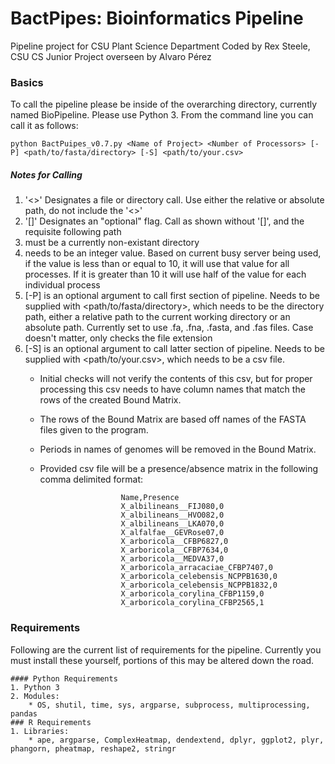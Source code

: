 # BactPipes: Bioinformatics Pipeline
Pipeline project for CSU Plant Science Department
Coded by Rex Steele, CSU CS Junior
Project overseen by Alvaro Pérez

### Basics 
To call the pipeline please be inside of the overarching directory, currently named BioPipeline. Please use Python 3. From the command line you can call it as follows:

    python BactPuipes_v0.7.py <Name of Project> <Number of Processors> [-P] <path/to/fasta/directory> [-S] <path/to/your.csv>


 ##### Notes for Calling
 1. '<>' Designates a file or directory call. Use either the relative or absolute path, do not include the '<>'
 2. '[]' Designates an "optional" flag. Call as shown without '[]', and the requisite following path
 3. <Name of project> must be a currently non-existant directory
 4. <Number of Processors> needs to be an integer value. Based on current busy server being used, if the value is less than or      equal to 10, it will use that value for all processes. If it is greater than 10 it will use half of the value for each      individual process
 6. [-P] is an optional argument to call first section of pipeline. Needs to be supplied with <path/to/fasta/directory>, which      needs to be the directory path, either a relative path to the current working directory or an absolute path. Currently        set to use .fa, .fna, .fasta, and .fas files. Case doesn't matter, only checks the file extension
 6. [-S] is an optional argument to call latter section of pipeline. Needs to be supplied with <path/to/your.csv>, which needs      to be a csv file. 
    * Initial checks will not verify the contents of this csv, but for proper processing this csv needs to have column names that match the rows of the created Bound Matrix. 
    * The rows of the Bound Matrix are based off names of the FASTA files given to the program. 
    * Periods in names of genomes will be removed in the Bound Matrix.
    * Provided csv file will be a presence/absence matrix in the following comma delimited format:
    
                            Name,Presence
                            X_albilineans__FIJ080,0
                            X_albilineans__HVO082,0
                            X_albilineans__LKA070,0
                            X_alfalfae__GEVRose07,0
                            X_arboricola__CFBP6827,0
                            X_arboricola__CFBP7634,0
                            X_arboricola__MEDVA37,0
                            X_arboricola_arracaciae_CFBP7407,0
                            X_arboricola_celebensis_NCPPB1630,0
                            X_arboricola_celebensis_NCPPB1832,0
                            X_arboricola_corylina_CFBP1159,0
                            X_arboricola_corylina_CFBP2565,1

### Requirements

Following are the current list of requirements for the pipeline. Currently you must install these yourself, portions of this may be altered down the road.

    #### Python Requirements
    1. Python 3
    2. Modules:
        * OS, shutil, time, sys, argparse, subprocess, multiprocessing, pandas
    ### R Requirements
    1. Libraries:
        * ape, argparse, ComplexHeatmap, dendextend, dplyr, ggplot2, plyr, phangorn, pheatmap, reshape2, stringr
